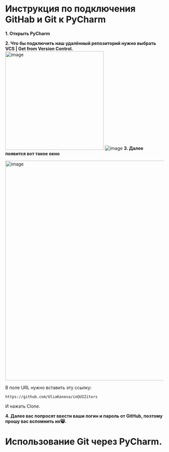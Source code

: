# Инструкция по подключения GitHab и Git к PyCharm
**1. Открыть PyCharm** 

**2. Что бы подключить наш удалённый репозиторий нужно выбрать VCS | Get from Version Control.** 
<img width="313" alt="image" src="https://github.com/UliaKaneva/inQUIZitors/assets/144627751/78915643-7d89-4d90-b184-a1271238ebcc">
![image](https://github.com/UliaKaneva/inQUIZitors/assets/144627751/9bad585d-6327-42fa-ab7e-10fc07e8afac)
**3. Далее появится вот такое окно**

<img width="697" alt="image" src="https://github.com/UliaKaneva/inQUIZitors/assets/144627751/9d2a0709-f812-479b-a573-0232b25ca3ca">

В поле URL нужно вставить эту ссылку: 
```
https://github.com/UliaKaneva/inQUIZitors
```
И нажать Clone.

**4. Далее вас попросят ввести ваши логин и пароль от GitHub, поэтому прошу вас вспомнить их:smile_cat:.**

# Использование Git через PyCharm.

